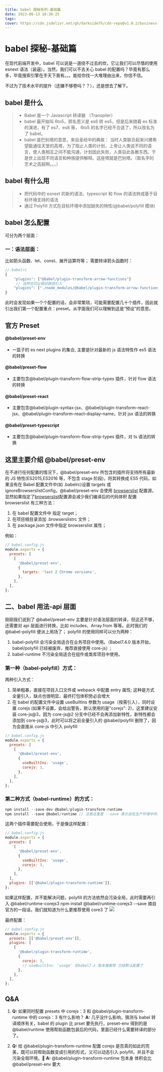 ```yaml
---
title: babel 探秘系列-基础篇
date: 2023-06-13 16:38:25
tags:
cover: https://cdn.jsdelivr.net/gh/darkside7h/cdn-repo@v1.0.2/business-wallpaper-1280x720.jpg
---
```


# babel 探秘-基础篇

在现代前端开发中，babel 可以说是一道绕不过去的坎，它让我们可以尽情的使用 esnext 语法（装逼）。当然，我们可以不去关心 babel 的配置吗？毕竟有那么多，毕竟搜索引擎在手天下我有。。。能给你找一大堆理由出来，你信不信。

不过为了技术水平的提升（还嫌不够卷吗？？），还是想去了解下。

## babel 是什么

> - Babel 是一个 Javascript 转译器 （Transpiler）
> - babel 最开始叫 6to5，顾名思义是 es6 转 es5，但是后来随着 es 标准的演进，有了 es7、es8 等， 6to5 的名字已经不合适了，所以改名为了 babel。
> - babel 是巴别塔的意思，来自圣经中的典故：
>   当时人类联合起来兴建希望能通往天堂的高塔，为了阻止人类的计划，上帝让人类说不同的语言，使人类相互之间不能沟通，计划因此失败，人类自此各散东西。于是世上出现不同语言和种族提供解释。这座塔就是巴别塔。（取名字的艺术之高超啊。。。）

## babel 有什么用

> - 把代码中的 esnext 的新的语法、typescript 和 flow 的语法转成基于目标环境支持的语法
> - 通过 Polyfill 方式在目标环境中添加缺失的特性(@babel/polyfill 模块)

## babel 怎么配置

可分为两个层面：

### 一：语法层面：

比如箭头函数、let、const、展开运算符等；
需要转译箭头函数时：

```js
//.babelrc
{
    "plugins": ["@babel/plugin-transform-arrow-functions"]
     // 当然也可以相对路径引入
    "plugins": ["./node_modules/@babel/plugin-transform-arrow-functions"]
}
```

此时会发现如果一个个配置的话，会非常繁琐，可能需要配置几十个插件，因此就引出我们第一个配置重点：preset。从字面我们可以理解到这是“预设”的意思。

## 官方 Preset

#### @babel/preset-env

- 一篮子的 es next plugins 的集合, 主要是针对最新的 js 语法特性作 es5 语法的转换

#### @babel/preset-flow

- 主要包含@babel/plugin-transform-flow-strip-types 插件，针对 flow 语法的转换

#### @babel/preset-react

- 主要包含@babel/plugin-syntax-jsx、@babel/plugin-transform-react-jsx、@babel/plugin-transform-react-display-name，针对 jsx 语法的转换

#### @babel/preset-typescript

- 主要包含@babel/plugin-transform-flow-strip-types 插件，对 ts 语法的转换

## 这里主要介绍 @babel/preset-env

在不进行任何配置的情况下，@babel/preset-env 所包含的插件将支持所有最新的 JS 特性(ES2015,ES2016 等，不包含 stage 阶段)，将其转换成 ES5 代码，如果没有在 Babel 配置文件中(如 .babelrc)设置 targets 或 ignoreBrowserslistConfig，@babel/preset-env 会使用 [browserslist](https://github.com/browserslist/browserslist) 配置源，显然如果指定了[browserslist](https://github.com/browserslist/browserslist)配置源会减少我们编译后的代码体积
配置 browserslist 有三种方法：

1. 在 babel 配置文件中 指定 target；
2. 在项目根目录添加 .browserslistrc 文件；
3. 在 package.json 文件中指定 browserslist 属性；

例如：

```js
// babel.config.js
module.exports = {
  presets: [
    [
      '@babel/preset-env',
      {
        targets: 'last 2 Chrome versions',
      },
    ],
  ],
};
```

## 二、babel 用法-api 层面

刚刚我们说到了 @babel/preset-env 主要是针对语法层面的转译，但这还不够，还需要对 api 层面进行转换，比如 includes、Array.from 等等。此时我们的@babel-polyfill 便派上用场了；
polyfill 的使用同样可以分为两种：

1. babel-polyfill
   会污染全局适合在业务项目中使用。（Babel7.4.0 版本开始，babel/polyfill 已经被废弃，推荐直接使用 core-js）;
2. babel-runtime
   不污染全局适合在组件或类库项目中使用。

### 第一种（babel-polyfill）方式：

两种引入方式：

1. 简单粗暴，直接在项目入口文件或 webpack 中配置 entry 属性;
   这种是方式全量引入，缺点也很明显，最终打包体积势必会增大
2. 在 babel 的配置文件中设置 useBuiltIns 参数为 usage（按需引入），同时设置 corejs (如果不设置，会给出警告，默认使用的是"corejs": 2)，这里建议安装 core-js@3，因为 core-js@2 分支中已经不会再添加新特性，新特性都会添加到 core-js@3，此时可以将之前全量引入的 @babel/polyfill 删除了，因为会直接从 core-js 中引入 polyfill

```js
// babel.config.js
module.exports = {
  presets: [
    [
      '@babel/preset-env',
      {
        useBuiltIns: 'usage',
        corejs: 3,
      },
    ],
  ],
};
```

### 第二种方式（babel-runtime）的方式：

```js
npm install --save-dev @babel/plugin-transform-runtime
npm install --save @babel/runtime // 注意这里是 --save 表示会在生产环境中作为依赖被安装
```

这两个插件需要配合使用，于是像这样配置：

```js
// babel.config.js
module.exports = {
  presets: [
    [
      '@babel/preset-env',
      {
        useBuiltIns: 'usage',
        corejs: 3,
      },
    ],
  ],
  plugins: [['@babel/plugin-transform-runtime']],
};
```

如果这样配置，并不能解决问题，polyfill 的方法依然会污染全局，此时需要再引入 @babel/runtime-corejs3
npm install @babel/runtime-corejs3 --save
摘自官方的一段话，我们就知道为什么更推荐使用 core3 了
![](http://cdn.pluto1811.com/1626857604731.jpg)

最终配置：

```js
// babel.config.js
module.exports = {
  presets: [['@babel/preset-env']],
  plugins: [
    [
      '@babel/plugin-transform-runtime',
      {
        corejs: 3,
        // useBuiltIns: 'usage' 在babel7.x 版本被废除 已经默认配置了
      },
    ],
  ],
};
```

## Q&A

1. **Q:** 如果同时配置 presets 中 corejs：3 和 @babel/plugin-transform-runtime 中的 corejs：3 有什么影响？
   **A:** 几乎没什么影响，猜测与 babel 转译顺序有关，babel 的 plugin 比 prset 要先执行，preset-env 得到的是 @babel/runtime 使用帮助函数包装后的代码，里面已经什么需要转译的部分了。

2. **Q:** 给 @babel/plugin-transform-runtime 配置 corejs 是否真的如此的完美，既可以将帮助函数变成引用的形式，又可以动态引入 polyfill，并且不会污染全局环境。
   **A:** @babel/plugin-transform-runtime 包本身 体积会比 @babel/preset-env 要大

